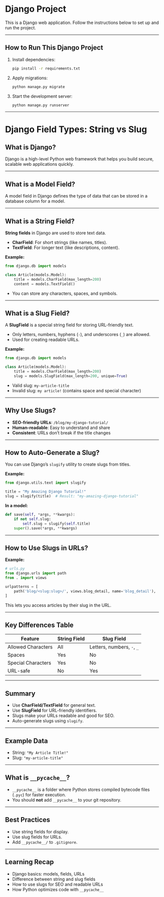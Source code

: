 # Django Project

This is a Django web application. Follow the instructions below to set up and run the project.

---

## How to Run This Django Project

1. Install dependencies:
   ```bash
   pip install -r requirements.txt
   ```
2. Apply migrations:
   ```bash
   python manage.py migrate
   ```
3. Start the development server:
   ```bash
   python manage.py runserver
   ```

---

# Django Field Types: String vs Slug

## What is Django?
Django is a high-level Python web framework that helps you build secure, scalable web applications quickly.

---

## What is a Model Field?
A model field in Django defines the type of data that can be stored in a database column for a model.

---

## What is a String Field?
**String fields** in Django are used to store text data.

- **CharField**: For short strings (like names, titles).
- **TextField**: For longer text (like descriptions, content).

**Example:**
```python
from django.db import models

class Article(models.Model):
    title = models.CharField(max_length=200)
    content = models.TextField()
```
- You can store any characters, spaces, and symbols.

---

## What is a Slug Field?
A **SlugField** is a special string field for storing URL-friendly text.

- Only letters, numbers, hyphens (`-`), and underscores (`_`) are allowed.
- Used for creating readable URLs.

**Example:**
```python
from django.db import models

class Article(models.Model):
    title = models.CharField(max_length=200)
    slug = models.SlugField(max_length=200, unique=True)
```
- Valid slug: `my-article-title`
- Invalid slug: `my article!` (contains space and special character)

---

## Why Use Slugs?
- **SEO-friendly URLs**: `/blog/my-django-tutorial/`
- **Human-readable**: Easy to understand and share
- **Consistent**: URLs don’t break if the title changes

---

## How to Auto-Generate a Slug?
You can use Django’s `slugify` utility to create slugs from titles.

**Example:**
```python
from django.utils.text import slugify

title = "My Amazing Django Tutorial!"
slug = slugify(title)  # Result: "my-amazing-django-tutorial"
```

**In a model:**
```python
def save(self, *args, **kwargs):
    if not self.slug:
        self.slug = slugify(self.title)
    super().save(*args, **kwargs)
```

---

## How to Use Slugs in URLs?
**Example:**
```python
# urls.py
from django.urls import path
from . import views

urlpatterns = [
    path('blog/<slug:slug>/', views.blog_detail, name='blog_detail'),
]
```
This lets you access articles by their slug in the URL.

---

## Key Differences Table

| Feature           | String Field        | Slug Field                |
|-------------------|--------------------|---------------------------|
| Allowed Characters| All                | Letters, numbers, `-`, `_`|
| Spaces            | Yes                | No                        |
| Special Characters| Yes                | No                        |
| URL-safe          | No                 | Yes                       |

---

## Summary
- Use **CharField/TextField** for general text.
- Use **SlugField** for URL-friendly identifiers.
- Slugs make your URLs readable and good for SEO.
- Auto-generate slugs using `slugify`.

---

## Example Data

- String: `"My Article Title!"`
- Slug: `"my-article-title"`

---

## What is `__pycache__`?
- `__pycache__` is a folder where Python stores compiled bytecode files (`.pyc`) for faster execution.
- You should **not** add `__pycache__` to your git repository.

---

## Best Practices
- Use string fields for display.
- Use slug fields for URLs.
- Add `__pycache__/` to `.gitignore`.

---

## Learning Recap
- Django basics: models, fields, URLs
- Difference between string and slug fields
- How to use slugs for SEO and readable URLs
- How Python optimizes code with `__pycache__`